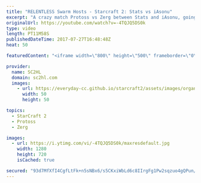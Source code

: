 ```yaml
---
title: "RELENTLESS Swarm Hosts - Starcraft 2: Stats vs iAsonu"
excerpt: "A crazy match Protoss vs Zerg between Stats and iAsonu, going back and forth between the two. Watch IEM Shanghai live at: http://twitch.tv/esl_sc2    ► http://bit.ly/SC2HLsubscribe - SUBSCRIBE to SC2HL!  Thank you for watching our videos! Subscribe for more StarCraft 2: Legacy of the void highlights."
originalUrl: https://youtube.com/watch?v=-4TQJQ5DS0k
type: video
length: PT11M58S
publishedDateTime: 2017-07-27T16:48:48Z
heat: 50

featuredContent: "<iframe width=\"800\" height=\"500\" frameborder=\"0\" src=\"https://www.youtube.com/embed/-4TQJQ5DS0k\" allow=\"accelerometer; autoplay; encrypted-media; gyroscope; picture-in-picture\" allowfullscreen></iframe>"

provider:
  name: SC2HL
  domain: sc2hl.com
  images:
    - url: https://everyday-cc.github.io/starcraft2/assets/images/organizations/sc2hl.com-50x50.jpg
      width: 50
      height: 50

topics:
  - StarCraft 2
  - Protoss
  - Zerg

images:
  - url: https://i.ytimg.com/vi/-4TQJQ5DS0k/maxresdefault.jpg
    width: 1280
    height: 720
    isCached: true

secured: "93d7MfXfI4CgfLtFk+n5sNBx6/s5CKxiWbLd6c8IIrgFg1Pw2sqzuo4gQPun/PDeokKQ+dGu1eJ7r7ZSS1uJTHr1eIyx0a5cCWCy2sYN7zln2ZATHHPDs3sqHwOPDrYw/keznIdZteqk8pGho6r2f+VmYRlKVZzwzg7kP350AyU+cb0dYm7DZ+0Wd06FLbzl7OYxyD5iwPK6BNebs00RPBapB1Hokp2irG4tcYP7abH6H8R31Mq7lVAonYMRPOKifXHitT+cg2PuAFHoLqhUBTqkBq4mqp/cLBiu5WFytJ387lKq/KurhOltHMRiUSXENMhq9FnBxF/EAv5jvcyimAsghkEYZXBwCfaJycmkZnFdy0G3NXo2cb/VvaX85foEO2qmE2cyaEeAJ7OTsR8QOYoKy1ewx7rfNz3XFQE+BIeXu91PJxb5sWz7AL3xMPX1;2yQvy2YM8oee+WmzoTFtvQ=="
---
```



